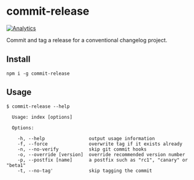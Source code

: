 # commit-release

[![Analytics](https://ga-beacon.appspot.com/UA-45466560-5/commit-release?flat&useReferer)](https://github.com/igrigorik/ga-beacon)

Commit and tag a release for a conventional changelog project.

## Install

```shell
npm i -g commit-release
```

## Usage

```shell
$ commit-release --help

  Usage: index [options]

  Options:

    -h, --help                output usage information
    -f, --force               overwrite tag if it exists already
    -n, --no-verify           skip git commit hooks
    -o, --override [version]  override recommended version number
    -p, --postfix [name]      a postfix such as "rc1", "canary" or "beta1"
    -t, --no-tag'             skip tagging the commit
```
